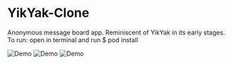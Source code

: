 # YikYak-Clone
Anonymous message board app.  Reminiscent of YikYak in its early stages.
To run:  open in terminal and run $ pod install

![Demo](https://s24.postimg.org/x0jtufh9x/image.gif)
![Demo](https://s24.postimg.org/ulkk0axr9/image.gif)
![Demo](https://s28.postimg.org/ijiiq51cd/demo.gif)
